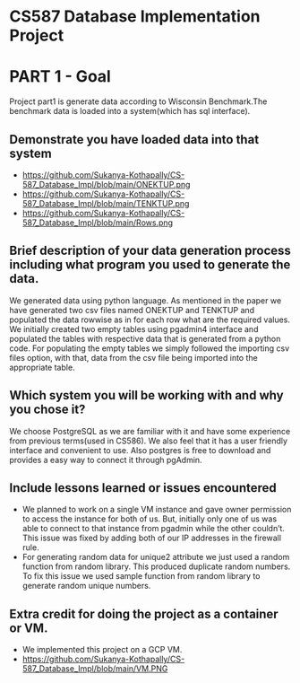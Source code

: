 # CS587 Database Implementation Project 

# PART 1 - Goal
Project part1 is generate data according to Wisconsin Benchmark.The benchmark data is loaded into a system(which has sql interface).


## Demonstrate you have loaded data into that system
* https://github.com/Sukanya-Kothapally/CS-587_Database_Impl/blob/main/ONEKTUP.png
* https://github.com/Sukanya-Kothapally/CS-587_Database_Impl/blob/main/TENKTUP.png
* https://github.com/Sukanya-Kothapally/CS-587_Database_Impl/blob/main/Rows.png

## Brief description of your data generation process including what program you used to generate the data.
We generated data using python language. As mentioned in the paper we have generated two csv files named ONEKTUP and TENKTUP and populated the data rowwise as in for each row what are the required values. We initially created two empty tables using pgadmin4 interface and populated the tables with respective data that is generated from a python code.
For populating the empty tables we simply followed the importing csv files option, with that, data from the csv file being imported into the appropriate table.

## Which system you will be working with and why you chose it?
We choose PostgreSQL as we are familiar with it and have some experience from previous terms(used in CS586). We also feel that it has a user friendly interface and convenient to use. Also postgres is free to download and provides a easy way to connect it through pgAdmin.

## Include lessons learned or issues encountered
* We planned to work on a single VM instance and gave owner permission to access the instance for both of us. But, initially only one of us was able to connect to that instance from pgadmin while the other couldn’t. This issue was fixed by adding both of our IP addresses in the firewall rule.
* For generating random data for unique2 attribute we just used a random function from random library. This produced duplicate random numbers. To fix this issue we used sample function from random library to generate random unique numbers. 

## Extra credit for doing the project as a container or VM.
* We implemented this project on a GCP VM.
* https://github.com/Sukanya-Kothapally/CS-587_Database_Impl/blob/main/VM.PNG
